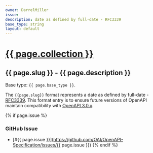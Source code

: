 ```yaml
---
owner: DarrelMiller
issue: 
description: date as defined by full-date - RFC3339
base_type: string
layout: default
---
```


# <a href="..">{{ page.collection }}</a>

## {{ page.slug }} - {{ page.description }}

Base type: `{{ page.base_type }}`.

The `{{page.slug}}` format represents a date as defined by full-date - [RFC3339](https://xml2rfc.tools.ietf.org/public/rfc/html/rfc3339#anchor14one). This format entry is to ensure future versions of OpenAPI maintain compatibility with [OpenAPI 3.0.x](https://spec.openapis.org/oas/v3.0.0).

{% if page.issue %}
### GitHub Issue

* [#{{ page.issue }}](https://github.com/OAI/OpenAPI-Specification/issues/{{ page.issue }})
{% endif %}
